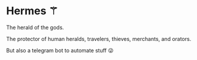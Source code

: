 # Hermes ⚚

The herald of the gods.

The protector of human heralds, travelers, thieves, merchants, and orators.

But also a telegram bot to automate stuff 😜
